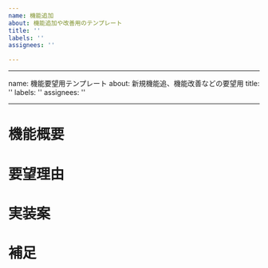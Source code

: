 ```yaml
---
name: 機能追加
about: 機能追加や改善用のテンプレート
title: ''
labels: ''
assignees: ''

---
```


---
name: 機能要望用テンプレート
about: 新規機能追、機能改善などの要望用
title: ''
labels: ''
assignees: ''

---

# 機能概要

# 要望理由

# 実装案

# 補足
